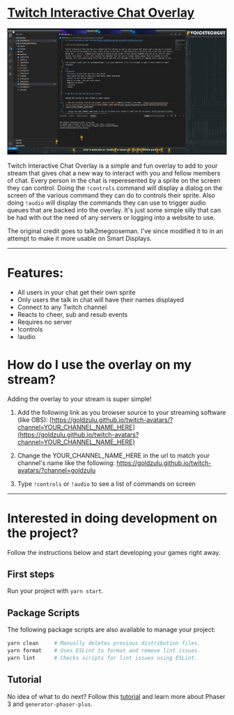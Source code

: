 # [Twitch Interactive Chat Overlay](https://goldzulu.github.io/twitch-interactive-chat)

![Screenshot](preview.png)

Twitch Interactive Chat Overlay is a simple and fun overlay to add to your stream that gives chat a new way to interact with you and fellow members of chat. Every person in the chat is reperesented by a sprite on the screen they can control. Doing the `!controls` command will display a dialog on the screen of the various command they can do to controls their sprite. Also doing `!audio` will display the commands they can use to trigger audio queues that are backed into the overlay. It's just some simple silly that can be had with out the need of any servers or logging into a website to use.

The original credit goes to talk2megooseman. I've since modified it to in an attempt to make it more usable on Smart Displays.

---
# Features:
- All users in your chat get their own sprite
- Only users the talk in chat will have their names displayed
- Connect to any Twitch channel
- Reacts to cheer, sub and resub events
- Requires no server
- !controls
- !audio


# How do I use the overlay on my stream?

Adding the overlay to your stream is super simple!

1. Add the following link as you browser source to your streaming software (like OBS): [https://goldzulu.github.io/twitch-avatars/?channel=YOUR_CHANNEL_NAME_HERE](https://goldzulu.github.io/twitch-avatars?channel=YOUR_CHANNEL_NAME_HERE)

2. Change the YOUR_CHANNEL_NAME_HERE in the url to match your channel's name like the following: https://goldzulu.github.io/twitch-avatars/?channel=goldzulu

3. Type `!controls` or `!audio` to see a list of commands on screen

---

# Interested in doing development on the project?

Follow the instructions below and start developing your games right away.

## First steps

Run your project with `yarn start`.


## Package Scripts

The following package scripts are also available to manage your project:

```sh
yarn clean     # Manually deletes previous distribution files.
yarn format    # Uses ESLint to format and remove lint issues.
yarn lint      # Checks scripts for lint issues using ESLint.
```

## Tutorial

No idea of what to do next? Follow this [tutorial][t] and learn more about
Phaser 3 and `generator-phaser-plus`.

[t]: https://github.com/rblopes/generator-phaser-plus#a-brief-tutorial


